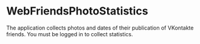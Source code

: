 # WebFriendsPhotoStatistics
The application collects photos and dates of their publication of VKontakte friends. You must be logged in to collect statistics.
